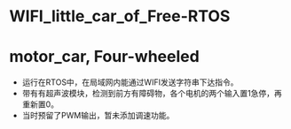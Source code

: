 
 # WIFI_little_car_of_Free-RTOS
 # motor_car, Four-wheeled
- 运行在RTOS中，在局域网内能通过WIFI发送字符串下达指令。
- 带有有超声波模块，检测到前方有障碍物，各个电机的两个输入置1急停，再重新置0。
- 当时预留了PWM输出，暂未添加调速功能。
